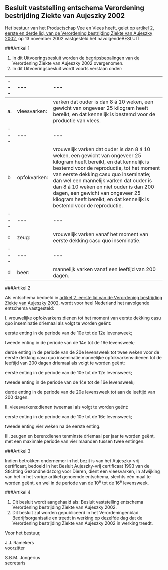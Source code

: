 <meta http-equiv='Content-Type' content='text/html; charset=utf-8' />

## Besluit vaststelling entschema Verordening bestrijding Ziekte van Aujeszky 2002

Het bestuur van het Productschap Vee en Vlees heeft,
gelet op [artikel 2, eerste en derde lid, van de Verordening bestrijding Ziekte van Aujeszky 2002](../../../../../../../../../../../pbo/verordening/bestrijding/ziekte/van/aujeszky/2002/BWBR0013880/README.md),
op 13 november 2002 vastgesteld het navolgendeBESLUIT

###Artikel 1 

1. In dit Uitvoeringsbesluit worden de begripsbepalingen van de Verordening Ziekte van Aujeszky 2002 overgenomen.
2. In dit Uitvoeringsbesluit wordt voorts verstaan onder:

| --- | --- | --- |
|:---|:---|:---|
|a. |vleesvarken: |varken dat ouder is dan 8 á 10 weken, een gewicht van ongeveer 25 kilogram heeft bereikt, en dat kennelijk is bestemd voor de productie van vlees. |
| --- | --- | --- |
|b |opfokvarken: |vrouwelijk varken dat ouder is dan 8 á 10 weken, een gewicht van ongeveer 25 kilogram heeft bereikt, en dat kennelijk is bestemd voor de reproductie, tot het moment van eerste dekking casu quo inseminatie; dan wel een mannelijk varken dat ouder is dan 8 á 10 weken en niet ouder is dan 200 dagen, een gewicht van ongeveer 25 kilogram heeft bereikt, en dat kennelijk is bestemd voor de reproductie. |
| --- | --- | --- |
|c |zeug: |vrouwelijk varken vanaf het moment van eerste dekking casu quo inseminatie. |
| --- | --- | --- |
|d |beer: |mannelijk varken vanaf een leeftijd van 200 dagen. |

###Artikel 2 

Als entschema bedoeld in [artikel 2, eerste lid van de Verordening bestrijding Ziekte van Aujeszky 2002](../../../../../../../../../../../pbo/verordening/bestrijding/ziekte/van/aujeszky/2002/BWBR0013880/README.md), wordt voor heel Nederland het navolgende entschema vastgesteld:

I. vrouwelijke opfokvarkens:dienen tot het moment van eerste dekking casu quo inseminatie driemaal als volgt te worden geënt:

eerste enting in de periode van de 10e tot de 12e levensweek;

tweede enting in de periode van de 14e tot de 16e levensweek;

derde enting in de periode van de 20e levensweek tot twee weken voor de eerste dekking casu quo inseminatie.mannelijke opfokvarkens:dienen tot de leeftijd van 200 dagen driemaal als volgt te worden geënt:

eerste enting in de periode van de 10e tot de 12e levensweek;

tweede enting in de periode van de 14e tot de 16e levensweek;

derde enting in de periode van de 20e levensweek tot aan de leeftijd van 200 dagen.

II. vleesvarkens:dienen tweemaal als volgt te worden geënt:

eerste enting in de periode van de 10e tot de 16e levensweek;

tweede enting vier weken na de eerste enting.

III. zeugen en beren:dienen tenminste driemaal per jaar te worden geënt, met een maximale periode van vier maanden tussen twee entingen.

###Artikel 3 

Indien betrokken ondernemer in het bezit is van het Aujeszky-vrij certificaat, bedoeld in het Besluit Aujeszky-vrij certificaat 1993 van de Stichting Gezondheidszorg voor Dieren, dient een vleesvarken, in afwijking van het in het vorige artikel genoemde entschema, slechts één maal te worden geënt, en wel in de periode van de 10<sup>e</sup> tot de 16<sup>e</sup> levensweek.

###Artikel 4 

1. Dit besluit wordt aangehaald als: Besluit vaststelling entschema Verordening bestrijding Ziekte van Aujeszky 2002.
2. Dit besluit zal worden gepubliceerd in het Verordeningenblad Bedrijfsorganisatie en treedt in werking op dezelfde dag dat de Verordening bestrijding Ziekte van Aujeszky 2002 in werking treedt.

Voor het bestuur,

J.J. Ramekers  
voorzitter  

S.B.M. Jongerius  
secretaris   

